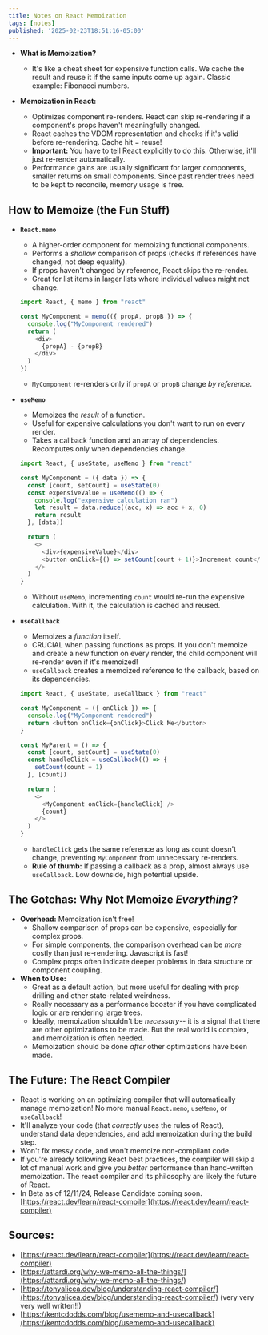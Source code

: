 ```yaml
---
title: Notes on React Memoization
tags: [notes]
published: '2025-02-23T18:51:16-05:00'
---
```


- **What is Memoization?**

  - It's like a cheat sheet for expensive function calls. We cache the result and reuse it if the same inputs come up again. Classic example: Fibonacci numbers.

- **Memoization in React:**
  - Optimizes component re-renders. React can skip re-rendering if a component's props haven't meaningfully changed.
  - React caches the VDOM representation and checks if it's valid before re-rendering. Cache hit = reuse!
  - **Important:** You have to tell React explicitly to do this. Otherwise, it'll just re-render automatically.
  - Performance gains are usually significant for larger components, smaller returns on small components. Since past render trees need to be kept to reconcile, memory usage is free.

## How to Memoize (the Fun Stuff)

- **`React.memo`**

  - A higher-order component for memoizing functional components.
  - Performs a _shallow_ comparison of props (checks if references have changed, not deep equality).
  - If props haven't changed by reference, React skips the re-render.
  - Great for list items in larger lists where individual values might not change.

  ```javascript
  import React, { memo } from "react"

  const MyComponent = memo(({ propA, propB }) => {
    console.log("MyComponent rendered")
    return (
      <div>
        {propA} - {propB}
      </div>
    )
  })
  ```

  - `MyComponent` re-renders only if `propA` or `propB` change _by reference_.

- **`useMemo`**

  - Memoizes the _result_ of a function.
  - Useful for expensive calculations you don't want to run on every render.
  - Takes a callback function and an array of dependencies. Recomputes only when dependencies change.

  ```javascript
  import React, { useState, useMemo } from "react"

  const MyComponent = ({ data }) => {
    const [count, setCount] = useState(0)
    const expensiveValue = useMemo(() => {
      console.log("expensive calculation ran")
      let result = data.reduce((acc, x) => acc + x, 0)
      return result
    }, [data])

    return (
      <>
        <div>{expensiveValue}</div>
        <button onClick={() => setCount(count + 1)}>Increment count</button>
      </>
    )
  }
  ```

  - Without `useMemo`, incrementing `count` would re-run the expensive calculation. With it, the calculation is cached and reused.

- **`useCallback`**

  - Memoizes a _function_ itself.
  - CRUCIAL when passing functions as props. If you don't memoize and create a new function on every render, the child component will re-render even if it's memoized!
  - `useCallback` creates a memoized reference to the callback, based on its dependencies.

  ```javascript
  import React, { useState, useCallback } from "react"

  const MyComponent = ({ onClick }) => {
    console.log("MyComponent rendered")
    return <button onClick={onClick}>Click Me</button>
  }

  const MyParent = () => {
    const [count, setCount] = useState(0)
    const handleClick = useCallback(() => {
      setCount(count + 1)
    }, [count])

    return (
      <>
        <MyComponent onClick={handleClick} />
        {count}
      </>
    )
  }
  ```

  - `handleClick` gets the same reference as long as `count` doesn't change, preventing `MyComponent` from unnecessary re-renders.
  - **Rule of thumb:** If passing a callback as a prop, almost always use `useCallback`. Low downside, high potential upside.

## The Gotchas: Why Not Memoize _Everything_?

- **Overhead:** Memoization isn't free!
  - Shallow comparison of props can be expensive, especially for complex props.
  - For simple components, the comparison overhead can be _more_ costly than just re-rendering. Javascript is fast!
  - Complex props often indicate deeper problems in data structure or component coupling.
- **When to Use:**
  - Great as a default action, but more useful for dealing with prop drilling and other state-related weirdness.
  - Really necessary as a performance booster if you have complicated logic or are rendering large trees.
  - Ideally, memoization shouldn't be _necessary_-- it is a signal that there are other optimizations to be made. But the real world is complex, and memoization is often needed.
  - Memoization should be done _after_ other optimizations have been made.

## The Future: The React Compiler

- React is working on an optimizing compiler that will automatically manage memoization! No more manual `React.memo`, `useMemo`, or `useCallback`!
- It'll analyze your code (that _correctly_ uses the rules of React), understand data dependencies, and add memoization during the build step.
- Won't fix messy code, and won't memoize non-compliant code.
- If you're already following React best practices, the compiler will skip a lot of manual work and give you _better_ performance than hand-written memoization. The react compiler and its philosophy are likely the future of React.
- In Beta as of 12/11/24, Release Candidate coming soon. [https://react.dev/learn/react-compiler](https://react.dev/learn/react-compiler)

## Sources:

- [https://react.dev/learn/react-compiler](https://react.dev/learn/react-compiler)
- [https://attardi.org/why-we-memo-all-the-things/](https://attardi.org/why-we-memo-all-the-things/)
- [https://tonyalicea.dev/blog/understanding-react-compiler/](https://tonyalicea.dev/blog/understanding-react-compiler/) (very very very well written!!)
- [https://kentcdodds.com/blog/usememo-and-usecallback](https://kentcdodds.com/blog/usememo-and-usecallback)
